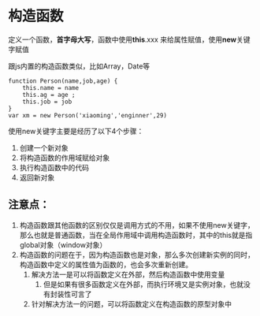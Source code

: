 # 构造函数

定义一个函数，**首字母大写**，函数中使用**this**.xxx 来给属性赋值，使用**new**关键字赋值

跟js内置的构造函数类似，比如Array，Date等

```
function Person(name,job,age) {
    this.name = name
    this.ag = age ;
    this.job = job
}
var xm = new Person('xiaoming','enginner',29)
```

使用new关键字主要是经历了以下4个步骤：

1. 创建一个新对象
2. 将构造函数的作用域赋给对象
3. 执行构造函数中的代码
4. 返回新对象



## 注意点：

1. 构造函数跟其他函数的区别仅仅是调用方式的不用，如果不使用new关键字，那么也就是普通函数，当在全局作用域中调用构造函数时，其中的this就是指global对象（window对象）
2. 构造函数的问题在于，因为构造函数也是对象，那么多次创建新实例的同时，构造函数中定义的属性值为函数的，也会多次重新创建。
   1. 解决方法一是可以将函数定义在外部，然后构造函数中使用变量
      1. 但是如果有很多函数定义在外部，而执行环境又是实例对象，也就没有封装性可言了
   2. 针对解决方法一的问题，可以将函数定义在构造函数的原型对象中



